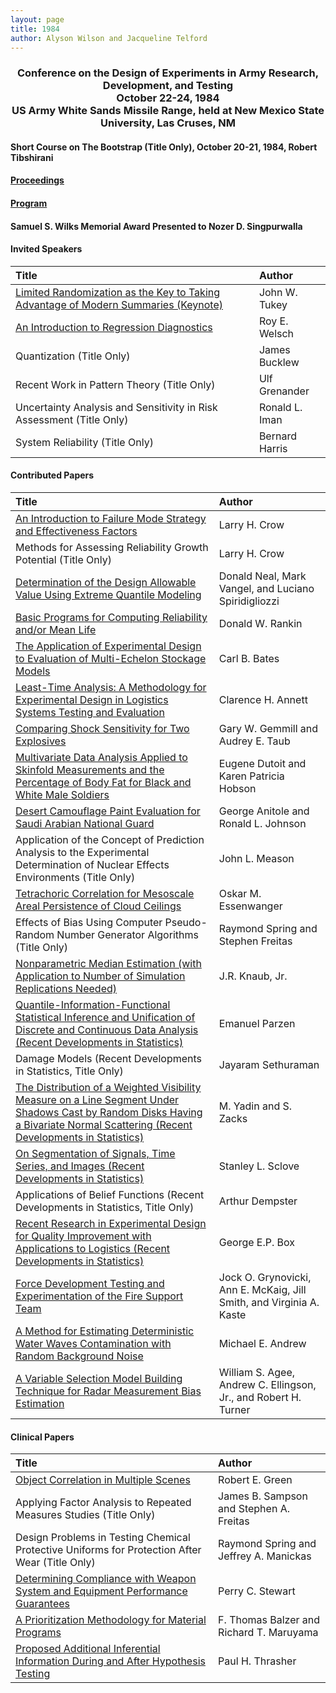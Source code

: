 ```yaml
---
layout: page
title: 1984
author: Alyson Wilson and Jacqueline Telford
---
```

<div align="center"><h3>Conference on the Design of Experiments in Army Research, Development, and Testing<br>
October 22-24, 1984<br>
US Army White Sands Missile Range, held at New Mexico State University, Las Cruses, NM</h3></div>


#### Short Course on The Bootstrap (Title Only), October 20-21, 1984, Robert Tibshirani 

#### [Proceedings](https://alysongwilson.github.io/ACAS/DOE4/DOE30.pdf#page=2)

#### [Program](https://alysongwilson.github.io/ACAS/DOE4/DOE30.pdf#page=12)

#### Samuel S. Wilks Memorial Award Presented to Nozer D. Singpurwalla


#### Invited Speakers

| Title | Author |
| :--- | :--- |
| [Limited Randomization as the Key to Taking Advantage of Modern Summaries (Keynote)](https://alysongwilson.github.io/ACAS/DOE4/DOE30.pdf#page=496) | John W. Tukey |
| [An Introduction to Regression Diagnostics](https://alysongwilson.github.io/ACAS/DOE4/DOE30.pdf#page=18) | Roy E. Welsch |
| Quantization (Title Only) | James Bucklew |
| Recent Work in Pattern Theory (Title Only) | Ulf Grenander |
| Uncertainty Analysis and Sensitivity in Risk Assessment (Title Only) | Ronald L. Iman |
| System Reliability (Title Only) | Bernard Harris |


#### Contributed Papers

| Title | Author |
| :--- | :--- |
| [An Introduction to Failure Mode Strategy and Effectiveness Factors](https://alysongwilson.github.io/ACAS/DOE4/DOE30.pdf#page=50) | Larry H. Crow |
| Methods for Assessing Reliability Growth Potential (Title Only) | Larry H. Crow |
| [Determination of the Design Allowable Value Using Extreme Quantile Modeling](https://alysongwilson.github.io/ACAS/DOE4/DOE30.pdf#page=62) | Donald Neal, Mark Vangel, and Luciano Spiridigliozzi |
| [Basic Programs for Computing Reliability and/or Mean Life](https://alysongwilson.github.io/ACAS/DOE4/DOE30.pdf#page=86) | Donald W. Rankin |
| [The Application of Experimental Design to Evaluation of Multi-Echelon Stockage Models](https://alysongwilson.github.io/ACAS/DOE4/DOE30.pdf#page=122) | Carl B. Bates |
| [Least-Time Analysis: A Methodology for Experimental Design in Logistics Systems Testing and Evaluation](https://alysongwilson.github.io/ACAS/DOE4/DOE30.pdf#page=130) | Clarence H. Annett |
| [Comparing Shock Sensitivity for Two Explosives](https://alysongwilson.github.io/ACAS/DOE4/DOE30.pdf#page=144) | Gary W. Gemmill and Audrey E. Taub |  
| [Multivariate Data Analysis Applied to Skinfold Measurements and the Percentage of Body Fat for Black and White Male Soldiers](https://alysongwilson.github.io/ACAS/DOE4/DOE30.pdf#page=172) | Eugene Dutoit and Karen Patricia Hobson |
| [Desert Camouflage Paint Evaluation for Saudi Arabian National Guard](https://alysongwilson.github.io/ACAS/DOE4/DOE30.pdf#page=182) | George Anitole and Ronald L. Johnson |
| Application of the Concept of Prediction Analysis to the Experimental Determination of Nuclear Effects Environments (Title Only) | John L. Meason |
| [Tetrachoric Correlation for Mesoscale Areal Persistence of Cloud Ceilings](https://alysongwilson.github.io/ACAS/DOE4/DOE30.pdf#page=200) | Oskar M. Essenwanger |
| Effects of Bias Using Computer Pseudo-Random Number Generator Algorithms (Title Only) | Raymond Spring and Stephen Freitas |
| [Nonparametric Median Estimation (with Application to Number of Simulation Replications Needed)](https://alysongwilson.github.io/ACAS/DOE4/DOE30.pdf#page=216) | J.R. Knaub, Jr. |
| [Quantile-Information-Functional Statistical Inference and Unification of Discrete and Continuous Data Analysis (Recent Developments in Statistics)](https://alysongwilson.github.io/ACAS/DOE4/DOE30.pdf#page=230) | Emanuel Parzen |
| Damage Models (Recent Developments in Statistics, Title Only) | Jayaram Sethuraman |
| [The Distribution of a Weighted Visibility Measure on a Line Segment Under Shadows Cast by Random Disks Having a Bivariate Normal Scattering (Recent Developments in Statistics)](https://alysongwilson.github.io/ACAS/DOE4/DOE30.pdf#page=244) | M. Yadin and S. Zacks |
| [On Segmentation of Signals, Time Series, and Images (Recent Developments in Statistics)](https://alysongwilson.github.io/ACAS/DOE4/DOE30.pdf#page=284) | Stanley L. Sclove |
| Applications of Belief Functions (Recent Developments in Statistics, Title Only) | Arthur Dempster |
| [Recent Research in Experimental Design for Quality Improvement with Applications to Logistics (Recent Developments in Statistics)](https://alysongwilson.github.io/ACAS/DOE4/DOE30.pdf#page=308) | George E.P. Box |
| [Force Development Testing and Experimentation of the Fire Support Team](https://alysongwilson.github.io/ACAS/DOE4/DOE30.pdf#page=358) | Jock O. Grynovicki, Ann E. McKaig, Jill Smith, and Virginia A. Kaste |
| [A Method for Estimating Deterministic Water Waves Contamination with Random Background Noise](https://alysongwilson.github.io/ACAS/DOE4/DOE30.pdf#page=376) | Michael E. Andrew |
| [A Variable Selection Model Building Technique for Radar Measurement Bias Estimation](https://alysongwilson.github.io/ACAS/DOE4/DOE30.pdf#page=430) | William S. Agee, Andrew C. Ellingson, Jr., and Robert H. Turner |


#### Clinical Papers

| Title | Author |
| :--- | :--- |
| [Object Correlation in Multiple Scenes](https://alysongwilson.github.io/ACAS/DOE4/DOE30.pdf#page=48) | Robert E. Green |
| Applying Factor Analysis to Repeated Measures Studies (Title Only) | James B. Sampson and Stephen A. Freitas |
| Design Problems in Testing Chemical Protective Uniforms for Protection After Wear (Title Only) | Raymond Spring and Jeffrey A. Manickas |
| [Determining Compliance with Weapon System and Equipment Performance Guarantees](https://alysongwilson.github.io/ACAS/DOE4/DOE30.pdf#page=324) | Perry C. Stewart |
| [A Prioritization Methodology for Material Programs](https://alysongwilson.github.io/ACAS/DOE4/DOE30.pdf#page=328) | F. Thomas Balzer and Richard T. Maruyama |
| [Proposed Additional Inferential Information During and After Hypothesis Testing](https://alysongwilson.github.io/ACAS/DOE4/DOE30.pdf#page=338) | Paul H. Thrasher |
